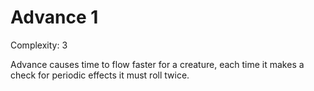 # Advance 1
Complexity: 3

Advance causes time to flow faster for a creature, each time it makes a check for periodic effects it must roll twice.
